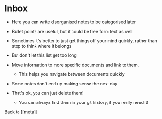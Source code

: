 # Inbox

- Here you can write disorganised notes to be categorised later
- Bullet points are useful, but it could be free form text as well
- Sometimes it's better to just get things off your mind quickly, rather than stop to think where it belongs
- But don't let this list get too long
- Move information to more specific documents and link to them.

  - This helps you navigate between documents quickly

- Some notes don't end up making sense the next day
- That's ok, you can just delete them!
  - You can always find them in your git history, if you really need it!

Back to [[meta]]

